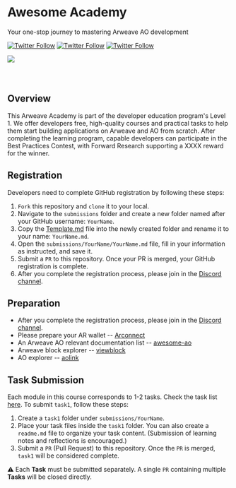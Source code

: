 
<!-- [中文](https://github.com/ArweaveOasis/Arweave-AO-Dev-Learning/blob/main/README_CN.md) / English -->


# Awesome Academy
<div>
  <p>
   Your one-stop journey to mastering Arweave AO development
  </p>
  <p>
    <a href="https://x.com/ArweaveEco"><img alt="Twitter Follow" src="https://img.shields.io/twitter/follow/ArweaveEco?label=ArweaveEco%20Follow"></a>
    <a href="https://x.com/aoTheComputer"><img alt="Twitter Follow" src="https://img.shields.io/twitter/follow/aoTheComputer?label=AO%20Follow"></a>
    <a href="https://x.com/ArweaveOasis"><img alt="Twitter Follow" src="https://img.shields.io/twitter/follow/ArweaveOasis?label=ArweaveOasis%20Follow"></a>
  </p>
  <img src="xxxxx" style="margin: 0 auto 40px;" />
</div>


## Overview
 This Arweave Academy is part of the developer education program's Level 1. We offer developers free, high-quality courses and practical tasks to help them start building applications on Arweave and AO from scratch. After completing the learning program, capable developers can participate in the Best Practices Contest, with Forward Research supporting a XXXX reward for the winner.

 ## Registration
 Developers need to complete GitHub registration by following these steps:

1. `Fork` this repository and `clone` it to your local.
2. Navigate to the `submissions` folder and create a new folder named after your GitHub username: `YourName`.
3. Copy the [Template.md](./template.md) file into the newly created folder and rename it to your name: `YourName.md`.
4. Open the `submissions/YourName/YourName.md` file, fill in your information as instructed, and save it.
5. Submit a `PR` to this repository. Once your PR is merged, your GitHub registration is complete.
6. After you complete the registration process, please join in the [Discord channel]().

## Preparation
- After you complete the registration process, please join in the [Discord channel]().
- Please prepare your AR wallet -- [Arconnect](https://www.arconnect.io/)
- An Arweave AO relevant documentation list -- [awesome-ao](https://github.com/ArweaveOasis/awesome-ao)
- Arweave block explorer -- [viewblock](https://viewblock.io/arweave)
- AO explorer -- [aolink](https://www.ao.link/)

## Task Submission
Each module in this course corresponds to 1-2 tasks. Check the task list [here](). To submit `task1`, follow these steps:

1. Create a `task1` folder under `submissions/YourName`.
2. Place your task files inside the `task1` folder. You can also create a `readme.md` file to organize your task content. (Submission of learning notes and reflections is encouraged.)
3. Submit a `PR` (Pull Request) to this repository. Once the `PR` is merged, `task1` will be considered complete.

⚠️ Each **Task** must be submitted separately. A single `PR` containing multiple **Tasks** will be closed directly.